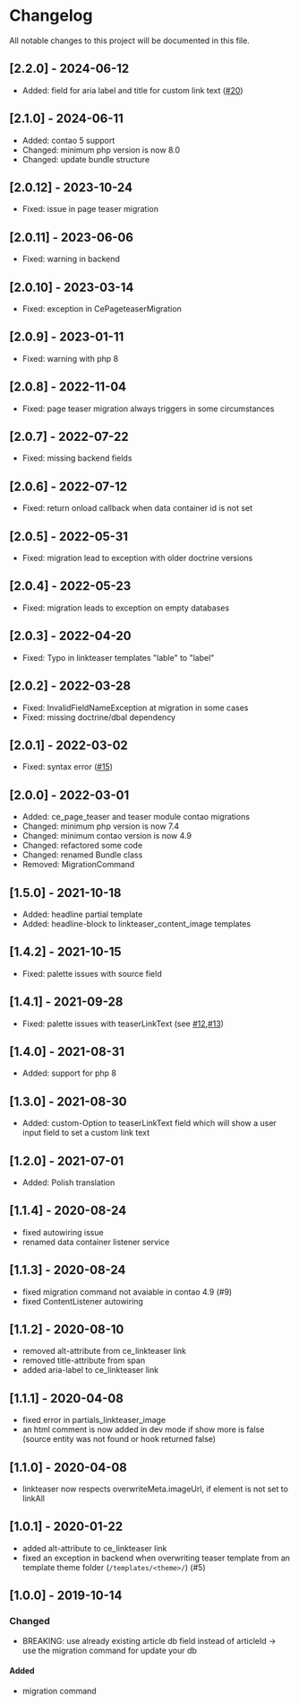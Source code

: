 # Changelog
All notable changes to this project will be documented in this file.

## [2.2.0] - 2024-06-12
- Added: field for aria label and title for custom link text ([#20](https://github.com/heimrichhannot/contao-teaser-bundle/pull/20))

## [2.1.0] - 2024-06-11
- Added: contao 5 support
- Changed: minimum php version is now 8.0
- Changed: update bundle structure

## [2.0.12] - 2023-10-24
- Fixed: issue in page teaser migration

## [2.0.11] - 2023-06-06
- Fixed: warning in backend

## [2.0.10] - 2023-03-14
- Fixed: exception in CePageteaserMigration

## [2.0.9] - 2023-01-11
- Fixed: warning with php 8

## [2.0.8] - 2022-11-04
- Fixed: page teaser migration always triggers in some circumstances

## [2.0.7] - 2022-07-22
- Fixed: missing backend fields

## [2.0.6] - 2022-07-12
- Fixed: return onload callback when data container id is not set

## [2.0.5] - 2022-05-31
- Fixed: migration lead to exception with older doctrine versions

## [2.0.4] - 2022-05-23
- Fixed: migration leads to exception on empty databases

## [2.0.3] - 2022-04-20
- Fixed: Typo in linkteaser templates "lable" to "label" 

## [2.0.2] - 2022-03-28
- Fixed: InvalidFieldNameException at migration in some cases
- Fixed: missing doctrine/dbal dependency

## [2.0.1] - 2022-03-02
- Fixed: syntax error ([#15])

## [2.0.0] - 2022-03-01
- Added: ce_page_teaser and teaser module contao migrations
- Changed: minimum php version is now 7.4
- Changed: minimum contao version is now 4.9
- Changed: refactored some code 
- Changed: renamed Bundle class
- Removed: MigrationCommand

## [1.5.0] - 2021-10-18

- Added: headline partial template
- Added: headline-block to linkteaser_content_image templates

## [1.4.2] - 2021-10-15

- Fixed: palette issues with source field

## [1.4.1] - 2021-09-28
- Fixed: palette issues with teaserLinkText (see [#12],[#13])

## [1.4.0] - 2021-08-31

- Added: support for php 8

## [1.3.0] - 2021-08-30
- Added: custom-Option to teaserLinkText field which will show a user input field to set a custom link text

## [1.2.0] - 2021-07-01
- Added: Polish translation

## [1.1.4] - 2020-08-24
- fixed autowiring issue
- renamed data container listener service

## [1.1.3] - 2020-08-24
- fixed migration command not avaiable in contao 4.9 (#9)
- fixed ContentListener autowiring

## [1.1.2] - 2020-08-10
- removed alt-attribute from ce_linkteaser link
- removed title-attribute from span
- added aria-label to ce_linkteaser link

## [1.1.1] - 2020-04-08
- fixed error in partials_linkteaser_image
- an html comment is now added in dev mode if show more is false (source entity was not found or hook returned false)

## [1.1.0] - 2020-04-08
- linkteaser now respects overwriteMeta.imageUrl, if element is not set to linkAll

## [1.0.1] - 2020-01-22
- added alt-attribute to ce_linkteaser link
- fixed an exception in backend when overwriting teaser template from an template theme folder (`/templates/<theme>/`) (#5)

## [1.0.0] - 2019-10-14

### Changed
* BREAKING: use already existing article db field instead of articleId -> use the migration command for update your db

#### Added
* migration command


[#15]: https://github.com/heimrichhannot/contao-teaser-bundle/issues/15
[#13]: https://github.com/heimrichhannot/contao-teaser-bundle/issues/13
[#12]: https://github.com/heimrichhannot/contao-teaser-bundle/issues/12
